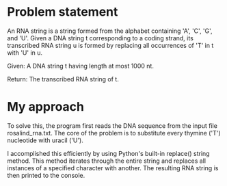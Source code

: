 # Problem statement
An RNA string is a string formed from the alphabet containing 'A', 'C', 'G', and 'U'. Given a DNA string t corresponding to a coding strand, its transcribed RNA string u is formed by replacing all occurrences of 'T' in t with 'U' in u.

Given: A DNA string t having length at most 1000 nt.

Return: The transcribed RNA string of t.

# My approach
To solve this, the program first reads the DNA sequence from the input file rosalind_rna.txt. The core of the problem is to substitute every thymine ('T') nucleotide with uracil ('U').

I accomplished this efficiently by using Python's built-in replace() string method. This method iterates through the entire string and replaces all instances of a specified character with another. The resulting RNA string is then printed to the console.